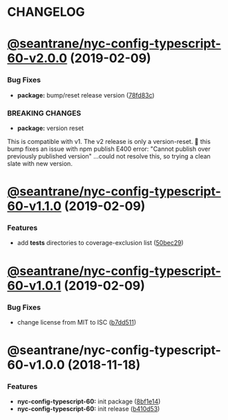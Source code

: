 # CHANGELOG

# [@seantrane/nyc-config-typescript-60-v2.0.0](https://github.com/seantrane/nyc-config/compare/@seantrane/nyc-config-typescript-60-v1.1.0...@seantrane/nyc-config-typescript-60-v2.0.0) (2019-02-09)


### Bug Fixes

* **package:** bump/reset release version ([78fd83c](https://github.com/seantrane/nyc-config/commit/78fd83c))


### BREAKING CHANGES

* **package:** version reset

This is compatible with v1. The v2 release is only a version-reset.
:pray: this bump fixes an issue with npm publish E400 error:
"Cannot publish over previously published version"
...could not resolve this, so trying a clean slate with new version.

# [@seantrane/nyc-config-typescript-60-v1.1.0](https://github.com/seantrane/nyc-config/compare/@seantrane/nyc-config-typescript-60-v1.0.1...@seantrane/nyc-config-typescript-60-v1.1.0) (2019-02-09)


### Features

* add __tests__ directories to coverage-exclusion list ([50bec29](https://github.com/seantrane/nyc-config/commit/50bec29))

# [@seantrane/nyc-config-typescript-60-v1.0.1](https://github.com/seantrane/nyc-config/compare/@seantrane/nyc-config-typescript-60-v1.0.0...@seantrane/nyc-config-typescript-60-v1.0.1) (2019-02-09)


### Bug Fixes

* change license from MIT to ISC ([b7dd511](https://github.com/seantrane/nyc-config/commit/b7dd511))

# @seantrane/nyc-config-typescript-60-v1.0.0 (2018-11-18)


### Features

* **nyc-config-typescript-60:** init package ([8bf1e14](https://github.com/seantrane/nyc-config/commit/8bf1e14))
* **nyc-config-typescript-60:** init release ([b410d53](https://github.com/seantrane/nyc-config/commit/b410d53))
